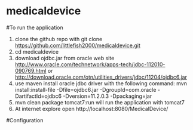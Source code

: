 # medicaldevice
#To run the application
   1. clone the github repo with git clone https://github.com/littlefish2000/medicaldevice.git
   2. cd medicaldevice
   3. download ojdbc.jar from oracle web site http://www.oracle.com/technetwork/apps-tech/jdbc-112010-090769.html or http://download.oracle.com/otn/utilities_drivers/jdbc/11204/ojdbc6.jar
   4. use maven install oracle jdbc driver with the following command:       mvn install:install-file -Dfile=ojdbc6.jar -DgroupId=com.oracle -DartifactId=ojdbc6 -Dversion=11.2.0.3 -Dpackaging=jar 
   5. mvn clean package tomcat7:run will run the application with tomcat7 
   6. At internet explore open http://localhost:8080/MedicalDevice/
   
#Configuration
